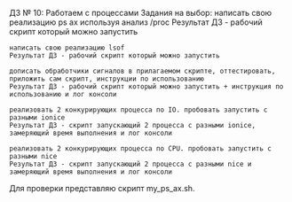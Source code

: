 ДЗ № 10: Работаем с процессами
Задания на выбор:
    написать свою реализацию ps ax используя анализ /proc
    Результат ДЗ - рабочий скрипт который можно запустить

    написать свою реализацию lsof
    Результат ДЗ - рабочий скрипт который можно запустить

    дописать обработчики сигналов в прилагаемом скрипте, оттестировать, приложить сам скрипт, инструкции по использованию
    Результат ДЗ - рабочий скрипт который можно запустить + инструкция по использованию и лог консоли

    реализовать 2 конкурирующих процесса по IO. пробовать запустить с разными ionice
    Результат ДЗ - скрипт запускающий 2 процесса с разными ionice, замеряющий время выполнения и лог консоли

    реализовать 2 конкурирующих процесса по CPU. пробовать запустить с разными nice
    Результат ДЗ - скрипт запускающий 2 процесса с разными nice и замеряющий время выполнения и лог консоли

 Для проверки представляю скрипт my_ps_ax.sh.
